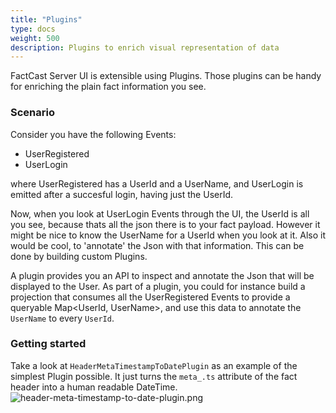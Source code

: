 ```yaml
---
title: "Plugins"
type: docs
weight: 500
description: Plugins to enrich visual representation of data
---
```


FactCast Server UI is extensible using Plugins. Those plugins can be handy for enriching the plain fact information you
see.

### Scenario

Consider you have the following Events:

- UserRegistered
- UserLogin

where UserRegistered has a UserId and a UserName, and UserLogin is emitted after a succesful login, having just the
UserId.

Now, when you look at UserLogin Events through the UI, the UserId is all you see, because thats all the json there is to
your fact payload. However it might be nice to know the UserName for a UserId when you look at it. Also it would be
cool, to 'annotate' the Json with that information. This can be done by building custom Plugins.

A plugin provides you an API to inspect and annotate the Json that will be displayed to the User.
As part of a plugin, you could for instance build a projection that consumes all the UserRegistered Events to provide a
queryable Map<UserId, UserName>, and use this data to annotate the `UserName` to every `UserId`.

### Getting started

Take a look at `HeaderMetaTimestampToDatePlugin` as an example of the simplest Plugin possible. It just turns
the `meta_.ts` attribute of the fact header into a human readable DateTime.
![header-meta-timestamp-to-date-plugin.png](../header-meta-timestamp-to-date-plugin.png)

